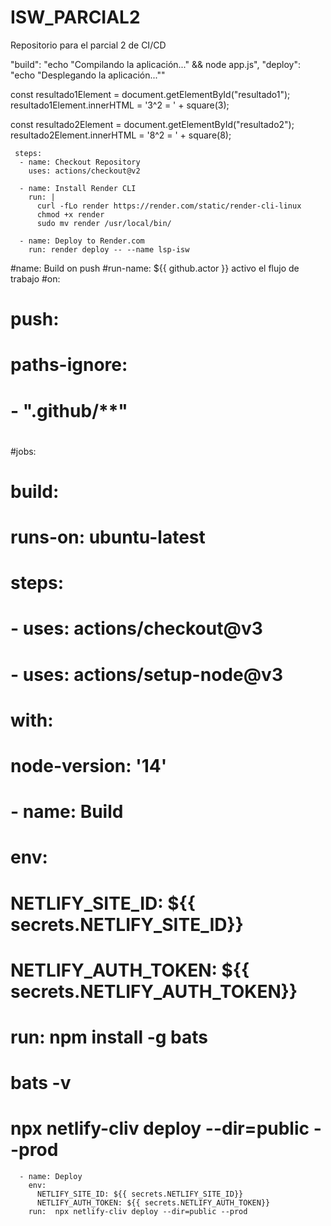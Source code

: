 # ISW_PARCIAL2
Repositorio para el parcial 2 de CI/CD


"build": "echo \"Compilando la aplicación...\" && node app.js",
"deploy": "echo \"Desplegando la aplicación...\""

const resultado1Element = document.getElementById("resultado1");
resultado1Element.innerHTML = '3^2 = ' + square(3);

const resultado2Element = document.getElementById("resultado2");
resultado2Element.innerHTML = '8^2 = ' + square(8);

     steps:
      - name: Checkout Repository
        uses: actions/checkout@v2

      - name: Install Render CLI
        run: |
          curl -fLo render https://render.com/static/render-cli-linux
          chmod +x render
          sudo mv render /usr/local/bin/

      - name: Deploy to Render.com
        run: render deploy -- --name lsp-isw

#name: Build on push
#run-name: ${{ github.actor }} activo el flujo de trabajo
#on: 
#  push:
#    paths-ignore:
#      - ".github/**"
#
#jobs:
#  build:
#    runs-on: ubuntu-latest
#    steps:
#      - uses: actions/checkout@v3
#      - uses: actions/setup-node@v3
#        with:
#          node-version: '14'
#      - name: Build
#        env:
#          NETLIFY_SITE_ID: ${{ secrets.NETLIFY_SITE_ID}}
#          NETLIFY_AUTH_TOKEN: ${{ secrets.NETLIFY_AUTH_TOKEN}}
#        run:  npm install -g bats
#              bats -v
#              npx netlify-cliv deploy --dir=public --prod



      - name: Deploy
        env:
          NETLIFY_SITE_ID: ${{ secrets.NETLIFY_SITE_ID}}
          NETLIFY_AUTH_TOKEN: ${{ secrets.NETLIFY_AUTH_TOKEN}}
        run:  npx netlify-cliv deploy --dir=public --prod